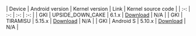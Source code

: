 | Device | Android version | Kernel version | Link | Kernel source code |
| :-: | :-: | :-: | :-: |
| GKI | UPSIDE_DOWN_CAKE | 6.1.x | [Download](https://www.123pan.com/s/h1szVv-9mv4H.html) | N/A |
| GKI | TIRAMISU | 5.15.x | [Download](https://www.123pan.com/s/h1szVv-9mv4H.html) | N/A |
| GKI | Android S | 5.10.x | [Download](https://www.123pan.com/s/h1szVv-9mv4H.html) | N/A |

